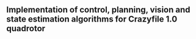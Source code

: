 ## Implementation of control, planning, vision and state estimation algorithms for Crazyfile 1.0 quadrotor

